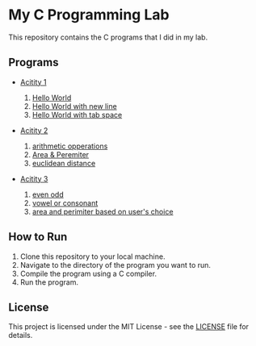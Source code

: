 # My C Programming Lab

This repository contains the C programs that I did in my lab.

## Programs

- [Acitity 1](/Activity%201/)
    1. [Hello World](/Activity%201/1%20program%20to%20print%20hello%20world.c)
    2. [Hello World with new line](/Activity%201/2%20program%20to%20print%20hello%20world%20with%20new%20line.c)
    3. [Hello World with tab space](/Activity%201/3%20program%20to%20print%20hello%20world%20with%20tab%20sapace.c)
    
- [Acitity 2](/Activity%202/)
    1. [arithmetic opperations](/Activity%202/opperations.c)
    2. [Area & Peremiter](/Activity%202/area_peremeter.c)
    3. [euclidean distance](/Activity%202/euclide.c)
- [Acitity 3](/Activity%203/)
    1. [even odd](/Activity%203/evenodd.c)
    1. [vowel or consonant](/Activity%203/vowel.c)
    1. [area and perimiter based on user's choice](/Activity%203/menu.c)
## How to Run

1. Clone this repository to your local machine.
2. Navigate to the directory of the program you want to run.
3. Compile the program using a C compiler.
4. Run the program.

## License

This project is licensed under the MIT License - see the [LICENSE](./LICENSE) file for details.
